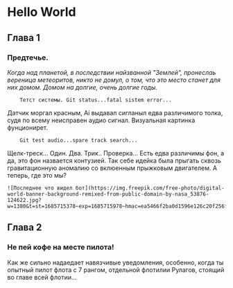 # Hello World
## Глава 1
### Предтечье.
*Когда над планетой, в последствии найзванной "Землей", пронеслаь вереница метеоритов, никто не домул, о том, что это место станет для них домом. Домом на долгие, очень долгие годы.*
```fix
    Тетст системы. Git status...fatal sistem error...
```
Датчик моргал красным, Ai выдавал сигланыл едва различимого толка, судя по всему неисправен аудио сигнал. Визуальная картинка фунционирет.
```fix
    Git test audio...spare track search...
```
Щелк-треск... Один. Два. Трик.. Проверка... Есть едва различимы фон, а да, это фон назвается контузией. Так себе идейка была прыгать сквозь гравитационную аномалию со вклюенным прыжковым двигателем. А теперь, где это мы?

```
![Последнее что видел бот](https://img.freepik.com/free-photo/digital-world-banner-background-remixed-from-public-domain-by-nasa_53876-124622.jpg?w=1380&t=st=1685715378~exp=1685715978~hmac=ea5466f2ba0d1596e126c20f256f880bdde652a3e0c53aa1b964ab1c3e2bad1d)
```



## Глава 2
### Не пей кофе на месте пилота!
Как же сильно надаедает навязчивые уведомления, особенно, когда ты опытный пилот флота с 7 рангом, отдельной флотилии Рулагов, стоящий во главе всей флотии...